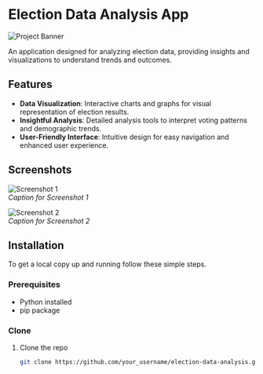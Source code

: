 # Election Data Analysis App

![Project Banner](link_to_banner_image)

An application designed for analyzing election data, providing insights and visualizations to understand trends and outcomes.

## Features

- **Data Visualization**: Interactive charts and graphs for visual representation of election results.
- **Insightful Analysis**: Detailed analysis tools to interpret voting patterns and demographic trends.
- **User-Friendly Interface**: Intuitive design for easy navigation and enhanced user experience.

## Screenshots

![Screenshot 1](link_to_screenshot1)  
*Caption for Screenshot 1*

![Screenshot 2](link_to_screenshot2)  
*Caption for Screenshot 2*

## Installation

To get a local copy up and running follow these simple steps.

### Prerequisites

- Python installed
- pip package

### Clone

1. Clone the repo
   ```sh
   git clone https://github.com/your_username/election-data-analysis.git
